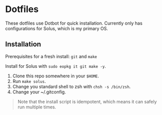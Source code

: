 # Dotfiles

These dotfiles use Dotbot for quick installation.
Currently only has configurations for Solus, which is my primary OS.

## Installation

Prerequisites for a fresh install: `git` and `make`

Install for Solus with `sudo eopkg it git make -y`.

1. Clone this repo somewhere in your `$HOME`.
2. Run `make solus`.
3. Change you standard shell to zsh with `chsh -s /bin/zsh`.
4. Change your ~/.gitconfig.

> Note that the install script is idempotent, which means it can safely run multiple times.